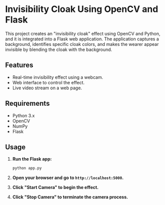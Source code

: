 # Invisibility Cloak Using OpenCV and Flask

This project creates an "invisibility cloak" effect using OpenCV and Python, and it is integrated into a Flask web application. The application captures a background, identifies specific cloak colors, and makes the wearer appear invisible by blending the cloak with the background.

## Features

- Real-time invisibility effect using a webcam.
- Web interface to control the effect.
- Live video stream on a web page.

## Requirements

- Python 3.x
- OpenCV
- NumPy
- Flask

## Usage

1. **Run the Flask app:**

    ```bash
    python app.py
    ```

2. **Open your browser and go to `http://localhost:5000`.**

3. **Click "Start Camera" to begin the effect.**

4. **Click "Stop Camera" to terminate the camera process.**

